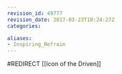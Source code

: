 ```yaml
---
revision_id: 49777
revision_date: 2017-03-23T10:24:27Z
categories:

aliases:
- Inspiring_Refrain
---
```


#REDIRECT [[Icon of the Driven]]